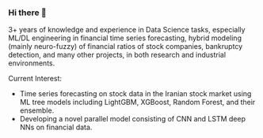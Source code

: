 ### Hi there 👋

3+ years of knowledge and experience in Data Science tasks, especially ML/DL engineering in financial time series forecasting, hybrid modeling (mainly neuro-fuzzy) of financial ratios of stock companies, bankruptcy detection, and many other projects, in both research and industrial environments. 

Current Interest: 

* Time series forecasting on stock data in the Iranian stock market using ML tree models including LightGBM, XGBoost, Random Forest, and their ensemble. 
* Developing a novel parallel model consisting of CNN and LSTM deep NNs on financial data. 


